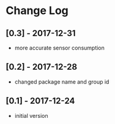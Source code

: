 # Change Log

## [0.3] - 2017-12-31
- more accurate sensor consumption
## [0.2] - 2017-12-28
- changed package name and group id
## [0.1] - 2017-12-24
- initial version
